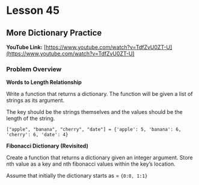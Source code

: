 # Lesson 45

## More Dictionary Practice

__YouTube Link:__ [https://www.youtube.com/watch?v=TdfZvU0ZT-U](https://www.youtube.com/watch?v=TdfZvU0ZT-U)

### Problem Overview

__Words to Length Relationship__

Write a function that returns a dictionary. The function will be given a list of strings as its argument. 

The key should be the strings themselves and the values should be the length of the string.
```
["apple", "banana", "cherry", "date"] = {'apple': 5, 'banana': 6, 'cherry': 6, 'date': 4}
```

__Fibonacci Dictionary (Revisited)__

Create a function that returns a dictionary given an integer argument. Store nth value as a key and nth fibonacci values within the key’s location.

Assume that initially the dictionary starts as = ```{0:0, 1:1}```
